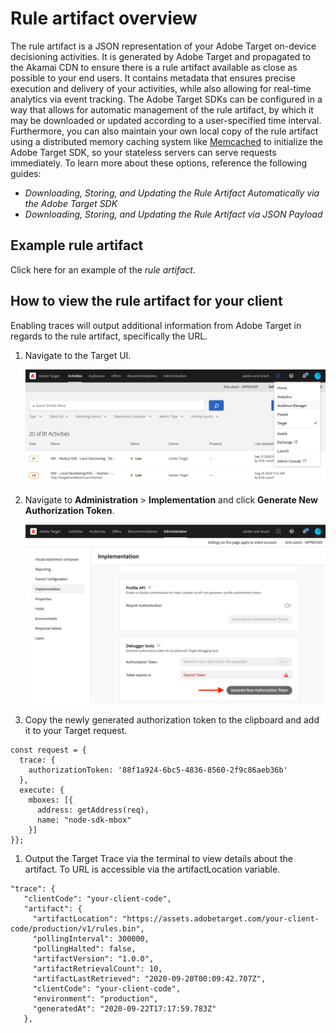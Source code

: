 # Rule artifact overview

The rule artifact is a JSON representation of your Adobe Target on-device decisioning activities. It is generated by Adobe Target and propagated to the Akamai CDN to ensure there is a rule artifact available as close as possible to your end users. It contains metadata that ensures precise execution and delivery of your activities, while also allowing for real-time analytics via event tracking. The Adobe Target SDKs can be configured in a way that allows for automatic management of the rule artifact, by which it may be downloaded or updated according to a user-specified time interval. Furthermore, you can also maintain your own local copy of the rule artifact using a distributed memory caching system like [Memcached](https://memcached.org/) to initialize the Adobe Target SDK, so your stateless servers can serve requests immediately. To learn more about these options, reference the following guides:

* *Downloading, Storing, and Updating the Rule Artifact Automatically via the Adobe Target SDK*
* *Downloading, Storing, and Updating the Rule Artifact via JSON Payload*

## Example rule artifact

Click here for an example of the *rule artifact*.

## How to view the rule artifact for your client

Enabling traces will output additional information from Adobe Target in regards to the rule artifact, specifically the URL.

1. Navigate to the Target UI.

   <!--- *Insert image-target-ui-1.png* --->
   ![alt image](./rule-artifact-1.png)

1. Navigate to **Administration** > **Implementation** and click **Generate New Authorization Token**.

   <!--- *Insert image-target-ui-2.png* --->
   ![alt image](./rule-artifact-2.png)

1. Copy the newly generated authorization token to the clipboard and add it to your Target request.

```
const request = {
  trace: {
    authorizationToken: '88f1a924-6bc5-4836-8560-2f9c86aeb36b'
  },
  execute: {
    mboxes: [{
      address: getAddress(req),
      name: "node-sdk-mbox"
    }]
}};
```

1. Output the Target Trace via the terminal to view details about the artifact. To URL is accessible via the artifactLocation variable.

```
"trace": {
   "clientCode": "your-client-code",
   "artifact": {
     "artifactLocation": "https://assets.adobetarget.com/your-client-code/production/v1/rules.bin",
     "pollingInterval": 300000,
     "pollingHalted": false,
     "artifactVersion": "1.0.0",
     "artifactRetrievalCount": 10,
     "artifactLastRetrieved": "2020-09-20T00:09:42.707Z",
     "clientCode": "your-client-code",
     "environment": "production",
     "generatedAt": "2020-09-22T17:17:59.783Z"
   },
   ```